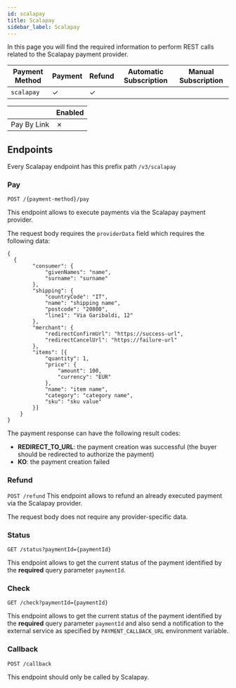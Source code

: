 ```yaml
---
id: scalapay
title: Scalapay
sidebar_label: Scalapay
---
```

In this page you will find the required information to perform REST calls related to the Scalapay payment provider.

| Payment Method | Payment | Refund | Automatic Subscription | Manual Subscription |
|----------------|---------|--------|------------------------|---------------------|
| `scalapay `    | ✓       | ✓      |                        |                     | 

|              | Enabled |
|--------------|---------|
| Pay By Link  | ✗       |

## Endpoints

Every Scalapay endpoint has this prefix path `/v3/scalapay`

### Pay

`POST /{payment-method}/pay`

This endpoint allows to execute payments via the Scalapay payment provider.

The request body requires the `providerData` field which requires the following data:
```jsonc
{
  {
        "consumer": {
            "givenNames": "name",
            "surname": "surname"
        },
        "shipping": {
            "countryCode": "IT",
            "name": "shipping name",
            "postcode": "20800",
            "line1": "Via Garibaldi, 12"
        },
        "merchant": {
            "redirectConfirmUrl": "https://success-url",
            "redirectCancelUrl": "https://failure-url"
        },
        "items": [{
            "quantity": 1,
            "price": {
                "amount": 100,
                "currency": "EUR"
            },
            "name": "item name",
            "category": "category name",
            "sku": "sku value"
        }]
    }
}
```

The payment response can have the following result codes:
- **REDIRECT_TO_URL**: the payment creation was successful (the buyer should be redirected to authorize the payment) 
- **KO**: the payment creation failed

### Refund

`POST /refund`
This endpoint allows to refund an already executed payment via the Scalapay provider.

The request body does not require any provider-specific data.

### Status

`GET /status?paymentId={paymentId}`

This endpoint allows to get the current status of the payment identified by the **required** query parameter `paymentId`.


### Check

`GET /check?paymentId={paymentId}`

This endpoint allows to get the current status of the payment identified by the **required** query parameter `paymentId` and also send a notification to the external service as specified by `PAYMENT_CALLBACK_URL` environment variable.


### Callback

`POST /callback`

This endpoint should only be called by Scalapay.
